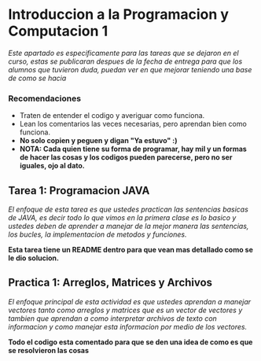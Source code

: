 # Introduccion a la Programacion y Computacion 1

_Este apartado es especificamente para las tareas que se dejaron en el curso, estas se publicaran despues de la fecha de entrega para que los alumnos que tuvieron duda, puedan ver en que mejorar teniendo una base de como se hacia_

### Recomendaciones
- Traten de entender el codigo y averiguar como funciona.
- Lean los comentarios las veces necesarias, pero aprendan bien como funciona.
- **No solo copien y peguen y digan "Ya estuvo" :)**
- **NOTA: Cada quien tiene su forma de programar, hay mil y un formas de hacer las cosas y los codigos pueden parecerse, pero no ser iguales, ojo al dato.**

## Tarea 1: Programacion JAVA
_El enfoque de esta tarea es que ustedes practican las sentencias basicas de JAVA, es decir todo lo que vimos en la primera clase es lo basico y ustedes deben de aprender a manejar de la mejor manera las sentencias, los bucles, la implementacion de metodos y funciones._

**Esta tarea tiene un README dentro para que vean mas detallado como se le dio solucion.**

## Practica 1: Arreglos, Matrices y Archivos
_El enfoque principal de esta actividad es que ustedes aprendan a manejar vectores tanto como arreglos y matrices que es un vector de vectores y tambien que aprendan a como interpretar archivos de texto con informacion y como manejar esta informacion por medio de los vectores._

**Todo el codigo esta comentado para que se den una idea de como es que se resolvieron las cosas**